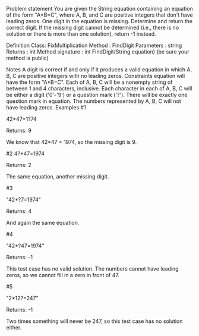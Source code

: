 Problem statement
You are given the String equation containing an equation of the form "A*B=C", where A, B, and C are positive integers that don't have leading zeros. One digit in the equation is missing. Determine and return the correct digit. If the missing digit cannot be determined (i.e., there is no solution or there is more than one solution), return -1 instead.

Definition
Class: FixMultiplication
Method : FindDigit
Parameters : string
Returns : int
Method signature : int FindDigit(String equation)
(be sure your method is public)

Notes
A digit is correct if and only if it produces a valid equation in which A, B, C are positive integers with no leading zeros.
Constraints
equation will have the form "A*B=C".
Each of A, B, C will be a nonempty string of between 1 and 4 characters, inclusive.
Each character in each of A, B, C will be either a digit ('0'-'9') or a question mark ('?').
There will be exactly one question mark in equation.
The numbers represented by A, B, C will not have leading zeros.
Examples
#1

42*47=1?74

Returns: 9

We know that 42*47 = 1974, so the missing digit is 9.

#2 4?*47=1974

Returns: 2

The same equation, another missing digit.

#3

"42*?7=1974"

Returns: 4

And again the same equation.

#4

"42*?47=1974"

Returns: -1

This test case has no valid solution. The numbers cannot have leading zeros, so we cannot fill in a zero in front of 47.

#5

"2*12?=247"

Returns: -1

Two times something will never be 247, so this test case has no solution either.